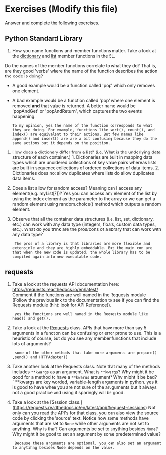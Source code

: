 # Exercises (Modify this file)

Answer and complete the following exercises.

## Python Standard Library

1. How you name functions and member functions matter. Take a look at the [dictionary](https://docs.python.org/3/library/stdtypes.html#typesmapping) 
and [list](https://docs.python.org/3/library/stdtypes.html#sequence-types-list-tuple-range) member functions in the SL. 

Do the names of the member functions correlate to what they do? That is, are they good 'verbs' where the name of the function describes the action the code is doing? 
  - A good example would be a function called 'pop' which only removes one element.
  - A bad example would be a function called 'pop' where one element is removed **and** that value is returned. A better name would be 'popAndGet' or 'popAndReturn', which captures the two events happening.
  
        To my opinion, yes the name of the function corresponds to what they are doing. For example, functions like sort(), count(), and index() are equivalent to their actions. But few names like append() and insert() are are a bit confusing because they do the same actions but it depends on the position.


1. How does a dictionary differ from a list? (i.e. What is the underlying data structure of each container.)
       1. Dictionaries are built in mapping data types which are unordered collections of key value pairs whereas lists are built in sequence collections of ordered collections of data items.
      2. Dictionaries does not allow duplicates where lists do allow duplicates data items.


1. Does a list allow for random access? Meaning can I access any element(e.g. myList[7])?
       Yes you can access any element of the list by using the index element as the parameter to the array or we can get a random element using random.choice() method which outputs a random element.


2. Observe that all the container data structures (i.e. list, set, dictionary, etc.) can work with any data type (integers, floats, custom data types, etc.). 
What do you think are the pros/cons of a library that can work with any data type?

        The pros of a library is that libraries are more flexible and extensinle and they are highly embeddable. But the main con are that when the new code is updated, the whole library has to be compiled again into new executable code.

## requests

1. Take a look at the requests API documentation here: https://requests.readthedocs.io/en/latest/  
Comment if the functions are well named in the Requests module (Follow the previous link to the documentation to see if you can find the Requests module (hint: look for API Reference)).

        yes the functions are well named in the Requests module like head() and get().

1. Take a look at the [Requests](https://requests.readthedocs.io/en/latest/api/#lower-level-classes) class. APIs that have more than say 5 arguments in a function can be confusing or error prone to use. This is a heuristic of course, but do you see any member functions that include lots of arguments?


        some of the other methods that take more arguments are prepare() ,send() and HTTPAdapter()

1. Take another look at the Requests class. Note that many of the methods includes `**kwargs` as an argument. What is `**kwargs`? Why might it be good for a method to have a `**kwargs` argument? Why might it be bad?  
`      **kwargs are key worded, variable-length arguments in python. yes it is good to have when   you are not sure of the aruguments but it always not a good practice and using it sparingly will be good.



1. Take a look at the [Session class.] (https://requests.readthedocs.io/en/latest/api/#request-sessions) Not only can you read the API's for that class, you can also view the source code by clicking the 'source' text. 
Notice how some methods have arguments that are set to `None` while other arguments are not set to anything. Why is that? Can arguments be set to anything besides `None`? Why might it be good to set an argument by some predetermined value?

        Because these arguments are optional, you can also set an argument to anytihng besides Node depends on the value.
